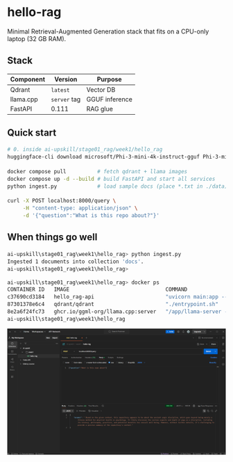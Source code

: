 # hello-rag

Minimal Retrieval-Augmented Generation stack that fits on a CPU-only
laptop (32 GB RAM).

## Stack

| Component | Version | Purpose |
|-----------|---------|---------|
| Qdrant | `latest` | Vector DB |
| llama.cpp | `server` tag | GGUF inference |
| FastAPI | 0.111 | RAG glue |

## Quick start

```bash
# 0. inside ai-upskill/stage01_rag/week1/hello_rag
huggingface-cli download microsoft/Phi-3-mini-4k-instruct-gguf Phi-3-mini-4k-instruct-q4.gguf --local-dir models

docker compose pull          # fetch qdrant + llama images
docker compose up -d --build # build FastAPI and start all services
python ingest.py             # load sample docs (place *.txt in ./data)

curl -X POST localhost:8000/query \
     -H "content-type: application/json" \
     -d '{"question":"What is this repo about?"}'
```

## When things go well

```bash
ai-upskill\stage01_rag\week1\hello_rag> python ingest.py  
Ingested 1 documents into collection 'docs'.
ai-upskill\stage01_rag\week1\hello_rag>
```

```bash
ai-upskill\stage01_rag\week1\hello_rag> docker ps
CONTAINER ID   IMAGE                               COMMAND                  CREATED         STATUS                     PORTS                              NAMES
c37690cd3184   hello_rag-api                       "uvicorn main:app --…"   8 minutes ago   Up 8 minutes               0.0.0.0:8000->8000/tcp             hello_rag-api-1
87301378e6c4   qdrant/qdrant                       "./entrypoint.sh"        8 minutes ago   Up 8 minutes               0.0.0.0:6333->6333/tcp, 6334/tcp   hello_rag-qdrant-1
8e2a6f24fc73   ghcr.io/ggml-org/llama.cpp:server   "/app/llama-server -…"   8 minutes ago   Up 8 minutes               0.0.0.0:8001->8000/tcp             llama-cpu
ai-upskill\stage01_rag\week1\hello_rag
```

![alt text](image.png)